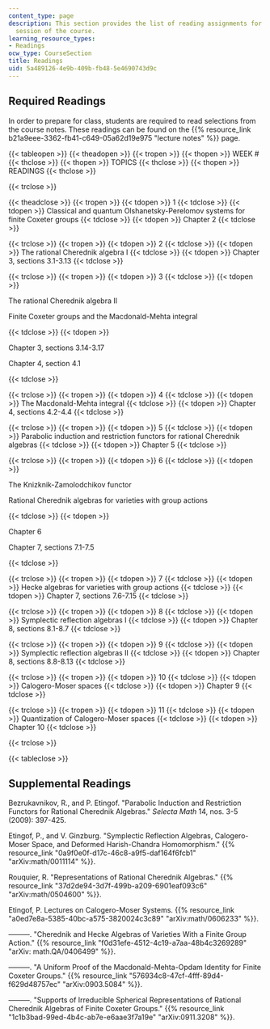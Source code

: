 ```yaml
---
content_type: page
description: This section provides the list of reading assignments for each class
  session of the course.
learning_resource_types:
- Readings
ocw_type: CourseSection
title: Readings
uid: 5a489126-4e9b-409b-fb48-5e4690743d9c
---
```


Required Readings
-----------------

In order to prepare for class, students are required to read selections from the course notes. These readings can be found on the {{% resource_link b21a9eee-3362-fb41-c649-05a62d19e975 "lecture notes" %}} page.

{{< tableopen >}}
{{< theadopen >}}
{{< tropen >}}
{{< thopen >}}
WEEK #
{{< thclose >}}
{{< thopen >}}
TOPICS
{{< thclose >}}
{{< thopen >}}
READINGS
{{< thclose >}}

{{< trclose >}}

{{< theadclose >}}
{{< tropen >}}
{{< tdopen >}}
1
{{< tdclose >}}
{{< tdopen >}}
Classical and quantum Olshanetsky-Perelomov systems for finite Coxeter groups
{{< tdclose >}}
{{< tdopen >}}
Chapter 2
{{< tdclose >}}

{{< trclose >}}
{{< tropen >}}
{{< tdopen >}}
2
{{< tdclose >}}
{{< tdopen >}}
The rational Cherednik algebra I
{{< tdclose >}}
{{< tdopen >}}
Chapter 3, sections 3.1-3.13
{{< tdclose >}}

{{< trclose >}}
{{< tropen >}}
{{< tdopen >}}
3
{{< tdclose >}}
{{< tdopen >}}


The rational Cherednik algebra II

Finite Coxeter groups and the Macdonald-Mehta integral


{{< tdclose >}}
{{< tdopen >}}


Chapter 3, sections 3.14-3.17

Chapter 4, section 4.1


{{< tdclose >}}

{{< trclose >}}
{{< tropen >}}
{{< tdopen >}}
4
{{< tdclose >}}
{{< tdopen >}}
The Macdonald-Mehta integral
{{< tdclose >}}
{{< tdopen >}}
Chapter 4, sections 4.2-4.4
{{< tdclose >}}

{{< trclose >}}
{{< tropen >}}
{{< tdopen >}}
5
{{< tdclose >}}
{{< tdopen >}}
Parabolic induction and restriction functors for rational Cherednik algebras
{{< tdclose >}}
{{< tdopen >}}
Chapter 5
{{< tdclose >}}

{{< trclose >}}
{{< tropen >}}
{{< tdopen >}}
6
{{< tdclose >}}
{{< tdopen >}}


The Knizknik-Zamolodchikov functor

Rational Cherednik algebras for varieties with group actions


{{< tdclose >}}
{{< tdopen >}}


Chapter 6

Chapter 7, sections 7.1-7.5


{{< tdclose >}}

{{< trclose >}}
{{< tropen >}}
{{< tdopen >}}
7
{{< tdclose >}}
{{< tdopen >}}
Hecke algebras for varieties with group actions
{{< tdclose >}}
{{< tdopen >}}
Chapter 7, sections 7.6-7.15
{{< tdclose >}}

{{< trclose >}}
{{< tropen >}}
{{< tdopen >}}
8
{{< tdclose >}}
{{< tdopen >}}
Symplectic reflection algebras I
{{< tdclose >}}
{{< tdopen >}}
Chapter 8, sections 8.1-8.7
{{< tdclose >}}

{{< trclose >}}
{{< tropen >}}
{{< tdopen >}}
9
{{< tdclose >}}
{{< tdopen >}}
Symplectic reflection algebras II
{{< tdclose >}}
{{< tdopen >}}
Chapter 8, sections 8.8-8.13
{{< tdclose >}}

{{< trclose >}}
{{< tropen >}}
{{< tdopen >}}
10
{{< tdclose >}}
{{< tdopen >}}
Calogero-Moser spaces
{{< tdclose >}}
{{< tdopen >}}
Chapter 9
{{< tdclose >}}

{{< trclose >}}
{{< tropen >}}
{{< tdopen >}}
11
{{< tdclose >}}
{{< tdopen >}}
Quantization of Calogero-Moser spaces
{{< tdclose >}}
{{< tdopen >}}
Chapter 10
{{< tdclose >}}

{{< trclose >}}

{{< tableclose >}}

Supplemental Readings
---------------------

Bezrukavnikov, R., and P. Etingof. "Parabolic Induction and Restriction Functors for Rational Cherednik Algebras." _Selecta Math_ 14, nos. 3-5 (2009): 397-425.

Etingof, P., and V. Ginzburg. "Symplectic Reflection Algebras, Calogero-Moser Space, and Deformed Harish-Chandra Homomorphism." {{% resource_link "0a9f0e0f-d17c-46c8-a9f5-daf164f6fcb1" "arXiv:math/0011114" %}}.

Rouquier, R. "Representations of Rational Cherednik Algebras." {{% resource_link "37d2de94-3d7f-499b-a209-6901eaf093c6" "arXiv:math/0504600" %}}.

Etingof, P. Lectures on Calogero-Moser Systems. {{% resource_link "a0ed7e8a-5385-40bc-a575-3820024c3c89" "arXiv:math/0606233" %}}.

———. "Cherednik and Hecke Algebras of Varieties With a Finite Group Action." {{% resource_link "f0d31efe-4512-4c19-a7aa-48b4c3269289" "arXiv: math.QA/0406499" %}}.

———. "A Uniform Proof of the Macdonald-Mehta-Opdam Identity for Finite Coxeter Groups." {{% resource_link "576934c8-47cf-4fff-89d4-f629d48757ec" "arXiv:0903.5084" %}}.

———. "Supports of Irreducible Spherical Representations of Rational Cherednik Algebras of Finite Coxeter Groups." {{% resource_link "1c1b3bad-99ed-4b4c-ab7e-e6aae3f7a19e" "arXiv:0911.3208" %}}.
